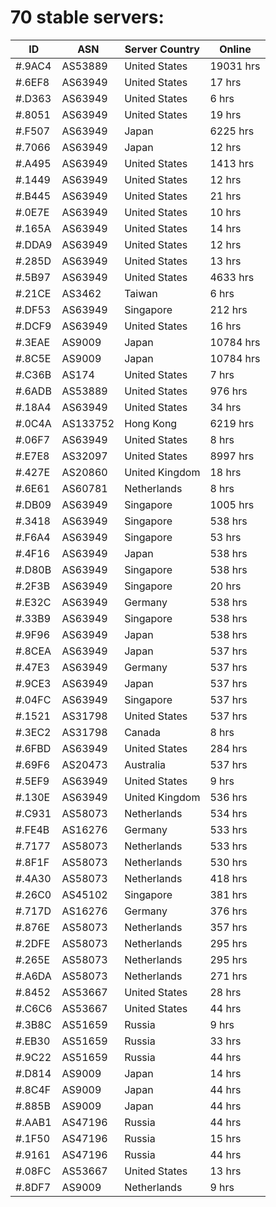 # 70 stable servers:

| ID | ASN | Server Country | Online |
| ------ | ------ | ------ | ------ |
| #.9AC4 | AS53889 | United States | 19031 hrs |
| #.6EF8 | AS63949 | United States | 17 hrs |
| #.D363 | AS63949 | United States | 6 hrs |
| #.8051 | AS63949 | United States | 19 hrs |
| #.F507 | AS63949 | Japan | 6225 hrs |
| #.7066 | AS63949 | Japan | 12 hrs |
| #.A495 | AS63949 | United States | 1413 hrs |
| #.1449 | AS63949 | United States | 12 hrs |
| #.B445 | AS63949 | United States | 21 hrs |
| #.0E7E | AS63949 | United States | 10 hrs |
| #.165A | AS63949 | United States | 14 hrs |
| #.DDA9 | AS63949 | United States | 12 hrs |
| #.285D | AS63949 | United States | 13 hrs |
| #.5B97 | AS63949 | United States | 4633 hrs |
| #.21CE | AS3462 | Taiwan | 6 hrs |
| #.DF53 | AS63949 | Singapore | 212 hrs |
| #.DCF9 | AS63949 | United States | 16 hrs |
| #.3EAE | AS9009 | Japan | 10784 hrs |
| #.8C5E | AS9009 | Japan | 10784 hrs |
| #.C36B | AS174 | United States | 7 hrs |
| #.6ADB | AS53889 | United States | 976 hrs |
| #.18A4 | AS63949 | United States | 34 hrs |
| #.0C4A | AS133752 | Hong Kong | 6219 hrs |
| #.06F7 | AS63949 | United States | 8 hrs |
| #.E7E8 | AS32097 | United States | 8997 hrs |
| #.427E | AS20860 | United Kingdom | 18 hrs |
| #.6E61 | AS60781 | Netherlands | 8 hrs |
| #.DB09 | AS63949 | Singapore | 1005 hrs |
| #.3418 | AS63949 | Singapore | 538 hrs |
| #.F6A4 | AS63949 | Singapore | 53 hrs |
| #.4F16 | AS63949 | Japan | 538 hrs |
| #.D80B | AS63949 | Singapore | 538 hrs |
| #.2F3B | AS63949 | Singapore | 20 hrs |
| #.E32C | AS63949 | Germany | 538 hrs |
| #.33B9 | AS63949 | Singapore | 538 hrs |
| #.9F96 | AS63949 | Japan | 538 hrs |
| #.8CEA | AS63949 | Japan | 537 hrs |
| #.47E3 | AS63949 | Germany | 537 hrs |
| #.9CE3 | AS63949 | Japan | 537 hrs |
| #.04FC | AS63949 | Singapore | 537 hrs |
| #.1521 | AS31798 | United States | 537 hrs |
| #.3EC2 | AS31798 | Canada | 8 hrs |
| #.6FBD | AS63949 | United States | 284 hrs |
| #.69F6 | AS20473 | Australia | 537 hrs |
| #.5EF9 | AS63949 | United States | 9 hrs |
| #.130E | AS63949 | United Kingdom | 536 hrs |
| #.C931 | AS58073 | Netherlands | 534 hrs |
| #.FE4B | AS16276 | Germany | 533 hrs |
| #.7177 | AS58073 | Netherlands | 533 hrs |
| #.8F1F | AS58073 | Netherlands | 530 hrs |
| #.4A30 | AS58073 | Netherlands | 418 hrs |
| #.26C0 | AS45102 | Singapore | 381 hrs |
| #.717D | AS16276 | Germany | 376 hrs |
| #.876E | AS58073 | Netherlands | 357 hrs |
| #.2DFE | AS58073 | Netherlands | 295 hrs |
| #.265E | AS58073 | Netherlands | 295 hrs |
| #.A6DA | AS58073 | Netherlands | 271 hrs |
| #.8452 | AS53667 | United States | 28 hrs |
| #.C6C6 | AS53667 | United States | 44 hrs |
| #.3B8C | AS51659 | Russia | 9 hrs |
| #.EB30 | AS51659 | Russia | 33 hrs |
| #.9C22 | AS51659 | Russia | 44 hrs |
| #.D814 | AS9009 | Japan | 14 hrs |
| #.8C4F | AS9009 | Japan | 44 hrs |
| #.885B | AS9009 | Japan | 44 hrs |
| #.AAB1 | AS47196 | Russia | 44 hrs |
| #.1F50 | AS47196 | Russia | 15 hrs |
| #.9161 | AS47196 | Russia | 44 hrs |
| #.08FC | AS53667 | United States | 13 hrs |
| #.8DF7 | AS9009 | Netherlands | 9 hrs |

